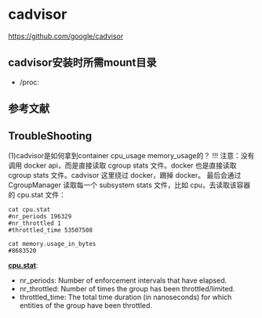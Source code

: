 



# cadvisor
https://github.com/google/cadvisor





## cadvisor安装时所需mount目录
* /proc: 









## 参考文献




## TroubleShooting
(1)cadvisor是如何拿到container cpu_usage memory_usage的？
!!! 注意：没有调用 docker api，而是直接读取 cgroup stats 文件。docker 也是直接读取 cgroup stats 文件。cadvisor 这里绕过 docker，踢掉 docker。
最后会通过 CgroupManager 读取每一个 subsystem stats 文件，比如 cpu，去读取该容器的 cpu.stat 文件：

```shell
cat cpu.stat
#nr_periods 196329
#nr_throttled 1
#throttled_time 53507508

cat memory.usage_in_bytes
#8683520
```

**[cpu.stat](https://www.kernel.org/doc/Documentation/scheduler/sched-bwc.txt)**:
- nr_periods: Number of enforcement intervals that have elapsed.
- nr_throttled: Number of times the group has been throttled/limited.
- throttled_time: The total time duration (in nanoseconds) for which entities of the group have been throttled.
